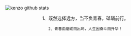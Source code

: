  ![kenzo github stats](https://github-readme-stats.vercel.app/api?username=kenzok8&show_icons=true&theme=merko)
<div align="center">
    1、既然选择远方，当不负青春，砥砺前行。

    2、青春由磨砺而出彩，人生因奋斗而升华！
